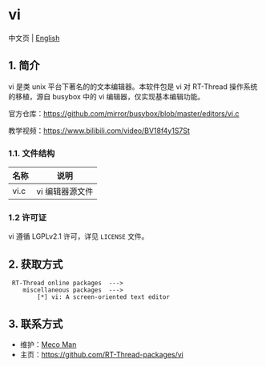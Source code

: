 # vi #

中文页 | [English](README.md)

## 1. 简介 ##

vi 是类 unix 平台下著名的的文本编辑器。本软件包是 vi 对 RT-Thread 操作系统的移植，源自 busybox 中的 vi 编辑器，仅实现基本编辑功能。

官方仓库：https://github.com/mirror/busybox/blob/master/editors/vi.c

教学视频：https://www.bilibili.com/video/BV18f4y1S7St

### 1.1. 文件结构 ###

| 名称 | 说明 |
| ---- | ---- |
| vi.c  |  vi 编辑器源文件 |

### 1.2 许可证 ###

vi 遵循 LGPLv2.1 许可，详见 `LICENSE` 文件。

## 2. 获取方式 ##

     RT-Thread online packages  --->
        miscellaneous packages  --->
            [*] vi: A screen-oriented text editor

## 3. 联系方式 ##

- 维护：[Meco Man](https://github.com/mysterywolf)
- 主页：<https://github.com/RT-Thread-packages/vi>
